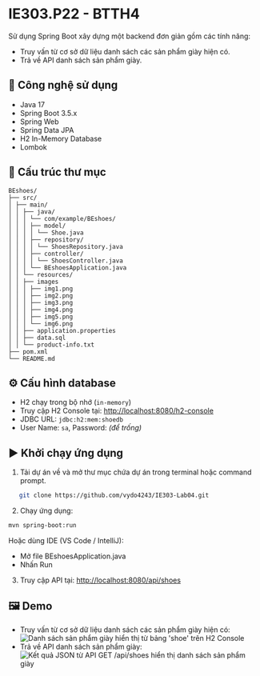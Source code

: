 # IE303.P22 - BTTH4
Sử dụng Spring Boot xây dựng một backend đơn giản gồm các tính năng:
- Truy vấn từ cơ sở dữ liệu danh sách các sản phẩm giày hiện có.
- Trả về API danh sách sản phẩm giày.

## 🚀 Công nghệ sử dụng

- Java 17
- Spring Boot 3.5.x
- Spring Web
- Spring Data JPA
- H2 In-Memory Database
- Lombok

## 📁 Cấu trúc thư mục
```
BEshoes/
├── src/
│ ├── main/
│ │ ├── java/
│ │ │ └── com/example/BEshoes/
│ │ │ ├── model/
│ │ │ │ └── Shoe.java
│ │ │ ├── repository/
│ │ │ │ └── ShoesRepository.java
│ │ │ ├── controller/
│ │ │ │ └── ShoesController.java
│ │ │ └── BEshoesApplication.java
│ │ └── resources/
│ │ ├── images
│ │ │ ├── img1.png
│ │ │ ├── img2.png
│ │ │ ├── img3.png
│ │ │ ├── img4.png
│ │ │ ├── img5.png
│ │ │ └── img6.png
│ │ ├── application.properties
│ │ ├── data.sql
│ │ └── product-info.txt
├── pom.xml
└── README.md
```

## ⚙️ Cấu hình database

- H2 chạy trong bộ nhớ (`in-memory`)
- Truy cập H2 Console tại: [http://localhost:8080/h2-console](http://localhost:8080/h2-console)
- JDBC URL: `jdbc:h2:mem:shoedb`
- User Name: `sa`, Password: *(để trống)*

## ▶️ Khởi chạy ứng dụng

1. Tải dự án về và mở thư mục chứa dự án trong terminal hoặc command prompt.
```bash
   git clone https://github.com/vydo4243/IE303-Lab04.git
```

2. Chạy ứng dụng:
```bash
mvn spring-boot:run
```

Hoặc dùng IDE (VS Code / IntelliJ):
- Mở file BEshoesApplication.java
- Nhấn Run

3. Truy cập API tại: [http://localhost:8080/api/shoes](http://localhost:8080/api/shoes)

## 🖼️ Demo
- Truy vấn từ cơ sở dữ liệu danh sách các sản phẩm giày hiện có:
![Danh sách sản phẩm giày hiển thị từ bảng 'shoe' trên H2 Console](images/image.png)
- Trả về API danh sách sản phẩm giày:
![Kết quả JSON từ API GET /api/shoes hiển thị danh sách sản phẩm giày](images/api-json-response.png)